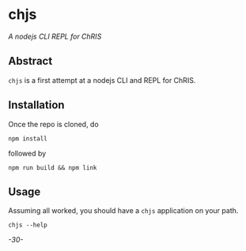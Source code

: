 # chjs

_A nodejs CLI REPL for ChRIS_

## Abstract

`chjs` is a first attempt at a nodejs CLI and REPL for ChRIS.

## Installation

Once the repo is cloned, do

```
npm install
```

followed by

```
npm run build && npm link
```

## Usage

Assuming all worked, you should have a `chjs` application on your path.

```
chjs --help
```

_-30-_
